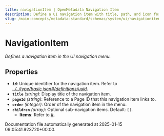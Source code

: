 ```yaml
---
title: navigationItem | OpenMetadata Navigation Item
description: Define a UI navigation item with title, path, and icon for integrating custom links in the application's navigation panel.
slug: /main-concepts/metadata-standard/schemas/system/ui/navigationitem
---
```


# NavigationItem

*Defines a navigation item in the UI navigation menu.*

## Properties

- **`id`**: Unique identifier for the navigation item. Refer to *[../../type/basic.json#/definitions/uuid](#/../type/basic.json#/definitions/uuid)*.
- **`title`** *(string)*: Display title of the navigation item.
- **`pageId`** *(string)*: Reference to a Page ID that this navigation item links to.
- **`order`** *(integer)*: Order of the navigation item in the menu.
- **`children`** *(array)*: Optional sub-navigation items. Default: `[]`.
  - **Items**: Refer to *[#](#)*.


Documentation file automatically generated at 2025-01-15 09:05:41.923720+00:00.
